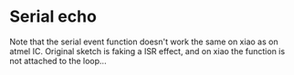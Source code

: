 # Serial echo

Note that the serial event function doesn't work the same on xiao as on atmel IC. Original sketch is faking a ISR effect, and on xiao the function is not attached to the loop...